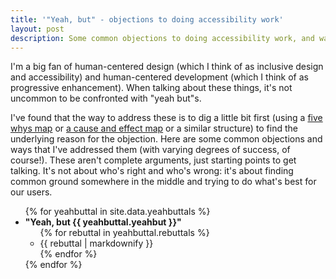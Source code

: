 ```yaml
---
title: '"Yeah, but" - objections to doing accessibility work'
layout: post
description: Some common objections to doing accessibility work, and ways that I've addressed them.
---
```


I'm a big fan of human-centered design (which I think of as inclusive design and accessibility) and human-centered development (which I think of as progressive enhancement). When talking about these things, it's not uncommon to be confronted with "yeah but"s.

I've found that the way to address these is to dig a little bit first (using a [five whys map](/2017/07/03/five-whys-map/) or [a cause and effect map](https://retromat.org/blog/cause-effect-diagrams-25/) or a similar structure) to find the underlying reason for the objection. Here are some common objections and ways that I've addressed them (with varying degrees of success, of course!). These aren't complete arguments, just starting points to get talking. It's not about who's right and who's wrong: it's about finding common ground somewhere in the middle and trying to do what's best for our users.

<ul>
    {% for yeahbuttal in site.data.yeahbuttals %}
    <li>
        <strong>"Yeah, but {{ yeahbuttal.yeahbut }}"</strong>
        <ul>
            {% for rebuttal in yeahbuttal.rebuttals %}
            <li>
                {{ rebuttal | markdownify }}
            </li>
            {% endfor %}
        </ul>
    </li>
    {% endfor %}
</ul>
